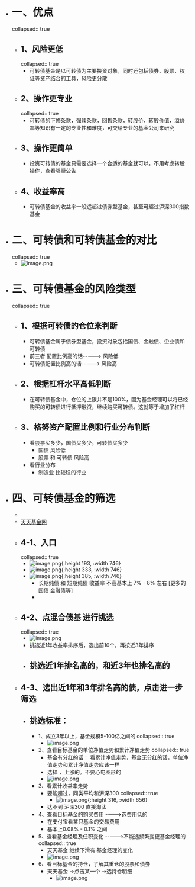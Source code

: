 - # 一、优点
  collapsed:: true
	- ## 1、风险更低
	  collapsed:: true
		- 可转债基金是以可转债为主要投资对象，同时还包括债券、股票、权证等资产结合的工具，风险更分散
	- ## 2、操作更专业
	  collapsed:: true
		- 可转债的下修条款，强赎条款，回售条款，转股价，转股价值，溢价率等知识有一定的专业性和难度，可交给专业的基金公司来研究
	- ## 3、操作更简单
		- 投资可转债的基金只需要选择一个合适的基金就可以，不用考虑转股操作，查看强赎公告
	- ## 4、收益率高
		- 可转债基金的收益率一般远超过债券型基金，甚至可超过沪深300指数基金
- # 二、可转债和可转债基金的对比
  collapsed:: true
	- ![image.png](../assets/image_1668998800404_0.png)
- # 三、可转债基金的风险类型
  collapsed:: true
	- ## 1、根据可转债的仓位来判断
		- 可转债基金属于债券型基金，投资对象包括国债、金融债、企业债和可转债
		- 前三者 配置比例高的话-----> 风险低
		- 可转债配置比例高的话-----> 风险高
	- ## 2、根据杠杆水平高低判断
		- 在可转债基金中，仓位的上限并不是100%，因为基金经理可以将已经购买的可转债进行抵押融资，继续购买可转债。这就等于增加了杠杆
	- ## 3、格努资产配置比例和行业分布判断
		- 看股票买多少，国债买多少，可转债买多少
			- 国债  风险低
			- 股票 和 可转债 风险高
		- 看行业分布
			- 制造业  比较稳的行业
- # 四、可转债基金的筛选
	-
	- [天天基金网](http://fund.eastmoney.com/340001.html)
	- ## 4-1、入口
	  collapsed:: true
		- ![image.png](../assets/image_1668999744331_0.png){:height 193, :width 746}
		- ![image.png](../assets/image_1668999819326_0.png){:height 333, :width 746}
		- ![image.png](../assets/image_1668999891541_0.png){:height 385, :width 746}
			- 长期纯债 和 短期纯债 收益率 不高基本上  7% - 8% 左右 [更多的国债 金融债等]
			-
	- ## 4-2、点混合债基 进行挑选
	  collapsed:: true
		- ![image.png](../assets/image_1669000157923_0.png)
		- 挑选近1年收益率排序后，选出前10个，再按近3年排序
		- ## 挑选近1年排名高的，和近3年也排名高的
	- ## 4-3、选出近1年和3年排名高的债，点击进一步筛选
		- ## 挑选标准：
			- 1、成立3年以上，基金规模5-100亿之间的
			  collapsed:: true
				- ![image.png](../assets/image_1669000683939_0.png)
			- 2、查看目标基金的单位净值走势和累计净值走势
			  collapsed:: true
				- 基金有分红的话： 看累计净值走势，基金无分红的话，单位净值走势和累计净值走势应该一样
				- 选择 ，上涨的。不要心电图形的
				- ![image.png](../assets/image_1669002053810_0.png)
			- 3、看累计收益率走势
				- 要能超过，同类平均和沪深300
				  collapsed:: true
					- ![image.png](../assets/image_1669002128406_0.png){:height 316, :width 656}
				- 达不到 沪深300 直接淘汰
			- 4、查看目标基金的购买费用  ---->选费用低的
				- 在支付宝看某只基金的交易费用
				- 基本上0.08% - 0.1% 之间
			- 5、查看基金经理及任职变化 ----->不能选频繁变更基金经理的
			  collapsed:: true
				- 天天基金 继续下滑有 基金经理的变化
				- ![image.png](../assets/image_1669002435653_0.png)
			- 6、看目标基金的持仓，了解其重仓的股票和债券
				- 天天基金 ->点击某一个 ->选持仓明细
					- ![image.png](../assets/image_1669003058260_0.png)